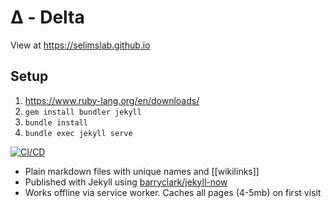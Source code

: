 
# Δ - Delta 

View at <https://selimslab.github.io>

## Setup

1. <https://www.ruby-lang.org/en/downloads/>
3. `gem install bundler jekyll`
4. `bundle install`
4. `bundle exec jekyll serve`

[![CI/CD](https://github.com/selimslab/selimslab.github.io/actions/workflows/pages.yml/badge.svg)](https://github.com/selimslab/selimslab.github.io/actions/workflows/pages.yml)


- Plain markdown files with unique names and [[wikilinks]] 
- Published with Jekyll using [barryclark/jekyll-now](https://github.com/barryclark/jekyll-now)
- Works offline via service worker. Caches all pages (4-5mb) on first visit

